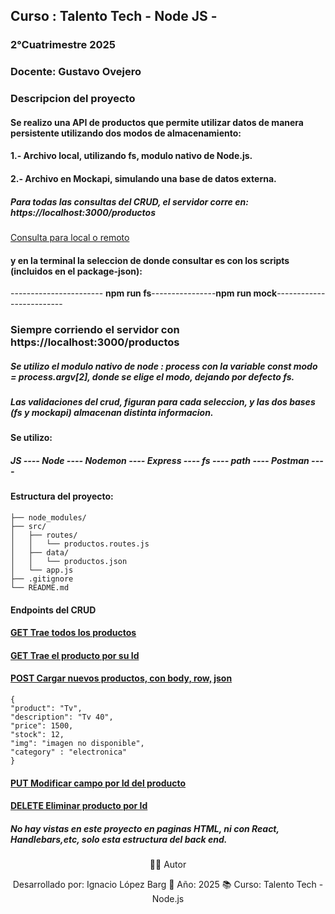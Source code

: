 ## Curso : Talento Tech - Node JS -
### 2°Cuatrimestre 2025
### Docente: Gustavo Ovejero
### Descripcion del proyecto
#### Se realizo una API de productos que permite utilizar datos de manera persistente utilizando dos modos de almacenamiento:
#### 1.- Archivo local, utilizando fs, modulo nativo de Node.js.
#### 2.- Archivo en Mockapi, simulando una base de datos externa.
##### Para todas las consultas del CRUD, el servidor corre en:  https://localhost:3000/productos
[Consulta para local o remoto](https://localhost:3000/productos)
#### y en la terminal la seleccion de donde consultar es con los scripts (incluidos en el package-json):
----------------------- **npm run fs**----------------**npm run mock**-------------------------
### **Siempre corriendo el servidor con https://localhost:3000/productos**
##### Se utilizo el modulo nativo de node : process con la variable const modo = process.argv[2], donde se elige el modo, dejando por defecto fs.
##### Las validaciones del crud, figuran para cada seleccion, y las dos bases (fs y mockapi) almacenan distinta informacion.

#### Se utilizo:
##### JS ---- Node ---- Nodemon ---- Express ---- fs ---- path ---- Postman ----

#### Estructura del proyecto:
```
├── node_modules/
├── src/
│   ├── routes/
│   │   └── productos.routes.js
│   ├── data/
│   │   └── productos.json
│   └── app.js
├── .gitignore
└── README.md
```

#### Endpoints del CRUD
#### [GET Trae todos los productos](https://localhost:3000/productos)   
#### [GET Trae el producto por su Id](https://localhost:3000/productos/:id)
#### [POST Cargar nuevos productos, con body, row, json](https://localhost:3000/productos)
```
{
"product": "Tv",
"description": "Tv 40",
"price": 1500,
"stock": 12,
"img": "imagen no disponible",
"category" : "electronica"
}
```
#### [PUT Modificar campo por Id del producto](https://localhost:3000/productos/:id)
#### [DELETE Eliminar producto por Id](https://localhost:3000/productos/:id)


##### No hay vistas en este proyecto en paginas HTML, ni con React, Handlebars,etc, solo esta estructura del back end.

<div align="center">
👨‍💻 Autor

Desarrollado por: Ignacio López Barg
📅 Año: 2025
📚 Curso: Talento Tech - Node.js

</div>
